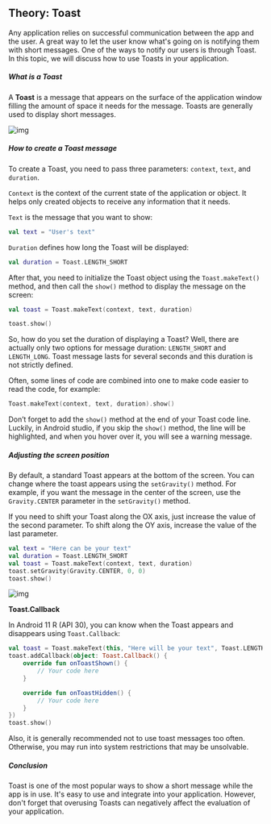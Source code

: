 ## Theory: Toast

Any application relies on successful communication between the app and the user. A great way to let the user know what's going on is notifying them with short messages. One of the ways to notify our users is through Toast. In this topic, we will discuss how to use Toasts in your application.

##### What is a Toast

A **Toast** is a message that appears on the surface of the application window filling the amount of space it needs for the message. Toasts are generally used to display short messages.

![img](https://ucarecdn.com/30907303-ebb6-4339-90a4-a88426e66b25/)

##### How to create a Toast message

To create a Toast, you need to pass three parameters: `context`, `text`, and `duration`.

`Context` is the context of the current state of the application or object. It helps only created objects to receive any information that it needs.

`Text` is the message that you want to show:

```kotlin
val text = "User's text"
```

`Duration` defines how long the Toast will be displayed:

```kotlin
val duration = Toast.LENGTH_SHORT
```

After that, you need to initialize the Toast object using the `Toast.makeText()` method, and then call the `show()` method to display the message on the screen:

```kotlin
val toast = Toast.makeText(context, text, duration)

toast.show()
```

So, how do you set the duration of displaying a Toast? Well, there are actually only two options for message duration: `LENGTH_SHORT` and `LENGTH_LONG`. Toast message lasts for several seconds and this duration is not strictly defined.

Often, some lines of code are combined into one to make code easier to read the code, for example:

```kotlin
Toast.makeText(context, text, duration).show()
```

Don’t forget to add the `show()` method at the end of your Toast code line. Luckily, in Android studio, if you skip the `show()` method, the line will be highlighted, and when you hover over it, you will see a warning message.

##### Adjusting the screen position

By default, a standard Toast appears at the bottom of the screen. You can change where the toast appears using the `setGravity()` method. For example, if you want the message in the center of the screen, use the `Gravity.CENTER` parameter in the `setGravity()` method.

If you need to shift your Toast along the OX axis, just increase the value of the second parameter. To shift along the OY axis, increase the value of the last parameter.

```kotlin
val text = "Here can be your text"
val duration = Toast.LENGTH_SHORT
val toast = Toast.makeText(context, text, duration)
toast.setGravity(Gravity.CENTER, 0, 0)
toast.show()
```

![img](https://ucarecdn.com/8278bba8-e907-4882-b92e-2c7a0a89f1c7/)

**Toast.Callback**

In Android 11 R (API 30), you can know when the Toast appears and disappears using `Toast.Callback`:

```kotlin
val toast = Toast.makeText(this, "Here will be your text", Toast.LENGTH_SHORT)
toast.addCallback(object: Toast.Callback() {
    override fun onToastShown() {
        // Your code here
    }

    override fun onToastHidden() {
        // Your code here
    }
})
toast.show()
```

Also, it is generally recommended not to use toast messages too often. Otherwise, you may run into system restrictions that may be unsolvable.

##### Conclusion

Toast is one of the most popular ways to show a short message while the app is in use. It's easy to use and integrate into your application. However, don't forget that overusing Toasts can negatively affect the evaluation of your application.